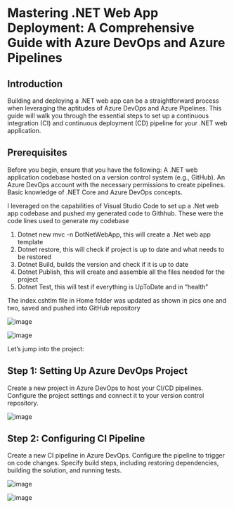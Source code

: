 # Mastering .NET Web App Deployment: A Comprehensive Guide with Azure DevOps and Azure Pipelines
## Introduction

Building and deploying a .NET web app can be a straightforward process when leveraging the aptitudes of Azure DevOps and Azure Pipelines. This guide will walk you through the essential steps to set up a continuous integration (CI) and continuous deployment (CD) pipeline for your .NET web application.

## Prerequisites
Before you begin, ensure that you have the following:
A .NET web application codebase hosted on a version control system (e.g., GitHub).
An Azure DevOps account with the necessary permissions to create pipelines.
Basic knowledge of .NET Core and Azure DevOps concepts.

I leveraged on the capabilities of Visual Studio Code to set up a .Net web app codebase and pushed my generated code to Githhub. These were the code lines used to generate my codebase  
1)	Dotnet new mvc -n DotNetWebApp, this will create a .Net web app template
2)	Dotnet restore, this will check if project is up to date and what needs to be restored
3)	Dotnet Build, builds the version and check if it is up to date
4)	Dotnet Publish, this will create and assemble all the files needed for the project
5)	Dotnet Test, this will test if everything is UpToDate and in “health”

The index.cshtlm file in Home folder was updated as shown in pics one and two, saved and pushed into GitHub repository

![image](https://github.com/akpatiudo/dotnetdevops/assets/118566096/0fd374a3-a834-4800-a406-d1b90a302e05)

![image](https://github.com/akpatiudo/dotnetdevops/assets/118566096/5a5dff68-7ffe-441c-a716-164eb1c885fa)

Let’s jump into the project:

## Step 1: Setting Up Azure DevOps Project
Create a new project in Azure DevOps to host your CI/CD pipelines.
Configure the project settings and connect it to your version control repository.

![image](https://github.com/akpatiudo/dotnetdevops/assets/118566096/7c0f458a-8a16-4abd-894b-a649f46106dd)

## Step 2: Configuring CI Pipeline

Create a new CI pipeline in Azure DevOps.
Configure the pipeline to trigger on code changes.
Specify build steps, including restoring dependencies, building the solution, and running tests.

![image](https://github.com/akpatiudo/dotnetdevops/assets/118566096/96700061-432d-4d56-acef-8329f60a244f)

![image](https://github.com/akpatiudo/dotnetdevops/assets/118566096/54f564d5-f47f-49ac-903d-b1fc69f93fcc)









